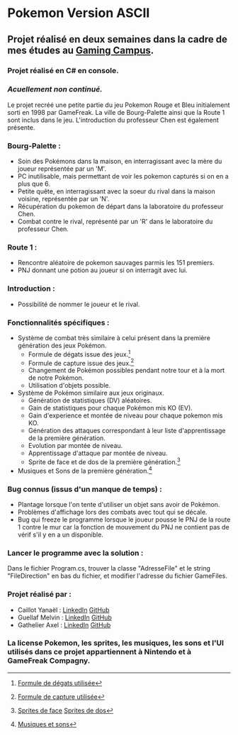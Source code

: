 # Pokemon Version ASCII

## Projet réalisé en deux semaines dans la cadre de mes études au [Gaming Campus](https://gamingcampus.fr).
### Projet réalisé en C# en console.
### *Acuellement non continué.*


Le projet recréé une petite partie du jeu Pokemon Rouge et Bleu initialement sorti en 1998 par GameFreak.
La ville de Bourg-Palette ainsi que la Route 1 sont inclus dans le jeu. L'introduction du professeur Chen est également présente.

### Bourg-Palette :

* Soin des Pokémons dans la maison, en interragissant avec la mère du joueur représentée par un 'M'.
* PC inutilisable, mais permettant de voir les pokemon capturés si on en a plus que 6.
* Petite quête, en interragissant avec la soeur du rival dans la maison voisine, représentée par un 'N'.
* Récupération du pokemon de départ dans la laboratoire du professeur Chen.
* Combat contre le rival, représenté par un 'R' dans le laboratoire du professeur Chen.

### Route 1 :

* Rencontre aléatoire de pokemon sauvages parmis les 151 premiers.
* PNJ donnant une potion au joueur si on interragit avec lui.

### Introduction : 

* Possibilité de nommer le joueur et le rival.



### Fonctionnalités spécifiques :

* Système de combat très similaire à celui présent dans la première génération des jeux Pokémon.
  * Formule de dégats issue des jeux.[^1]
  * Formule de capture issue des jeux.[^2]
  * Changement de Pokémon possibles pendant notre tour et à la mort de notre Pokémon.
  * Utilisation d'objets possible.
* Système de Pokémon similaire aux jeux originaux.
  * Génération de statistiques (DV) aléatoires.
  * Gain de statistiques pour chaque Pokémon mis KO (EV).
  * Gain d'experience et montée de niveau pour chaque pokemon mis KO.
  * Génération des attaques correspondant à leur liste d'apprentissage de la première génération.
  * Evolution par montée de niveau.
  * Apprentissage d'attaque par montée de niveau.
  * Sprite de face et de dos de la première génération.[^3]
* Musiques et Sons de la première génération.[^4]



### Bug connus (issus d'un manque de temps) : 

* Plantage lorsque l'on tente d'utiliser un objet sans avoir de Pokémon.
* Problèmes d'affichage lors des combats avec tout qui se décale. 
* Bug qui freeze le programme lorsque le joueur pousse le PNJ de la route 1 contre le mur car la fonction de mouvement du PNJ ne contient pas de vérif s'il y en a un disponible.

### Lancer le programme avec la solution :
Dans le fichier Program.cs, trouver la classe "AdresseFile" et le string "FileDirection" en bas du fichier, et modifier l'adresse du fichier GameFiles.


### Projet réalisé par :

* Caillot Yanaël : [LinkedIn](https://www.linkedin.com/in/ycaillot/) [GitHub](https://github.com/Dranemo)
* Guellaf Melvin : [LinkedIn](https://www.linkedin.com/in/melvin-guellaff-353628202/) [GitHub](https://github.com/MGuellaf)
* Gathelier Axel : [LinkedIn](https://www.linkedin.com/in/axel-gathelier-13198b252/) [GitHub](https://github.com/GolfOcean334)

### La license Pokemon, les sprites, les musiques, les sons et l'UI utilisés dans ce projet appartiennent à Nintendo et à GameFreak Compagny.


[^1]: [Formule de dégats utilisée](https://www.pokebip.com/page/jeuxvideo/guide_tactique_strategie_pokemon/formules_mathematiques)
[^2]: [Formule de capture utilisée](https://www.pokepedia.fr/Capture_de_Pokémon)
[^3]: [Sprites de face](https://www.pokencyclopedia.info/fr/index.php?id=sprites/gen1/spr_red-blue_gb) [Sprites de dos](https://www.pokencyclopedia.info/fr/index.php?id=sprites/gen1/spr-b_red-blue_gb)
[^4]: [Musiques et sons](https://www.zophar.net/music/gameboy-gbs/pokemon-red)
